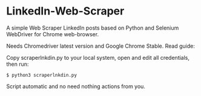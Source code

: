 # LinkedIn-Web-Scraper

A simple Web Scraper LinkedIn posts based on Python and Selenium WebDriver for Chrome web-browser.

Needs Chromedriver latest version and Google Chrome Stable. Read guide: 

Copy scraperlnkdin.py to your local system, open and edit all credentials, then run:

```
$ python3 scraperlnkdin.py
```

Script automatic and no need nothing actions from you.
